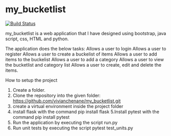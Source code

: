 # my_bucketlist
[![Build Status](https://travis-ci.org/vivianchenane/my_bucketlist.svg?branch=master)](https://travis-ci.org/vivianchenane/my_bucketlist)


my_bucketlist is a web application that I have designed using bootstrap, java script, css, HTML and python.

The application does the below tasks:
Allows a user to login
Allows a user to register
Allows a user to create a buckelist of items
Allows a user to add items to the buckelist
Allows a user to add a category
Allows a user to view the bucketlist and category list
Allows a user to create, edit and delete the items.

How to setup the project

1. Create a folder.
2. Clone the repository into the given folder: https://github.com/vivianchenane/my_bucketlist.git
3. create a virtual environment inside the project folder
4. install flask with the command pip install flask
5.Install  pytest with the command pip install pytest
6. Run the application by executing the script run.py
7. Run unit tests by executing the script pytest test_units.py
